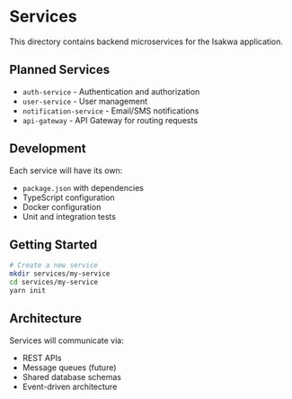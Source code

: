 # Services

This directory contains backend microservices for the Isakwa application.

## Planned Services

- `auth-service` - Authentication and authorization
- `user-service` - User management
- `notification-service` - Email/SMS notifications
- `api-gateway` - API Gateway for routing requests

## Development

Each service will have its own:
- `package.json` with dependencies
- TypeScript configuration
- Docker configuration
- Unit and integration tests

## Getting Started

```bash
# Create a new service
mkdir services/my-service
cd services/my-service
yarn init
```

## Architecture

Services will communicate via:
- REST APIs
- Message queues (future)
- Shared database schemas
- Event-driven architecture 